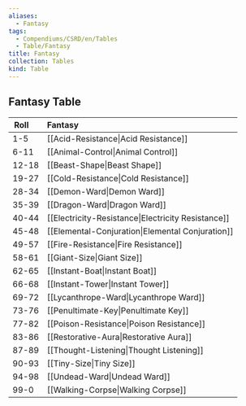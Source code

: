 ```yaml
---
aliases:
  - Fantasy
tags:
  - Compendiums/CSRD/en/Tables
  - Table/Fantasy
title: Fantasy
collection: Tables
kind: Table
---
```

## Fantasy Table
|  Roll &nbsp; &nbsp; | Fantasy  |
| ------------- | :----------- |
| 1-5 | [[Acid-Resistance\|Acid Resistance]] |
| 6-11 | [[Animal-Control\|Animal Control]] |
| 12-18 | [[Beast-Shape\|Beast Shape]] |
| 19-27 | [[Cold-Resistance\|Cold Resistance]] |
| 28-34 | [[Demon-Ward\|Demon Ward]] |
| 35-39 | [[Dragon-Ward\|Dragon Ward]] |
| 40-44 | [[Electricity-Resistance\|Electricity Resistance]] |
| 45-48 | [[Elemental-Conjuration\|Elemental Conjuration]] |
| 49-57 | [[Fire-Resistance\|Fire Resistance]] |
| 58-61 | [[Giant-Size\|Giant Size]] |
| 62-65 | [[Instant-Boat\|Instant Boat]] |
| 66-68 | [[Instant-Tower\|Instant Tower]] |
| 69-72 | [[Lycanthrope-Ward\|Lycanthrope Ward]] |
| 73-76 | [[Penultimate-Key\|Penultimate Key]] |
| 77-82 | [[Poison-Resistance\|Poison Resistance]] |
| 83-86 | [[Restorative-Aura\|Restorative Aura]] |
| 87-89 | [[Thought-Listening\|Thought Listening]] |
| 90-93 | [[Tiny-Size\|Tiny Size]] |
| 94-98 | [[Undead-Ward\|Undead Ward]] |
| 99-0 | [[Walking-Corpse\|Walking Corpse]] |